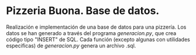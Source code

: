 # Pizzeria Buona. Base de datos.

Realización e implementación de una base de datos para una pizzería. Los datos se han generado a través del programa *generacion.py*, que crea código tipo "INSERT" de SQL. Cada función (excepto algunas con utilidades especificas) de *generacion.py* genera un archivo .sql.
